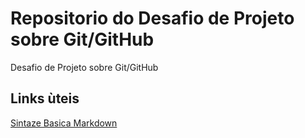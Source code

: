 # Repositorio do Desafio de Projeto sobre Git/GitHub
Desafio de Projeto sobre Git/GitHub

## Links ùteis
[Sintaze Basica Markdown](https://www.markdownguide.org/basic-syntax/)
